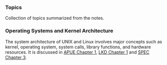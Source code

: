 ### **Topics**

Collection of topics summarized from the notes.

### Operating Systems and Kernel Architecture

The system architecture of UNIX and Linux involves major concepts such as kernel, operating system, system calls, library functions, and hardware resources. It is discussed in [APUE Chapter 1](../apue/ch1.md#unix-architecture), [LKD Chapter 1](../lkd/ch1.md#overview-of-operating-systems-and-kernels) and [SPEC Chapter 3](../spec/ch1.md#background).
